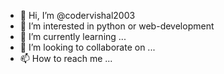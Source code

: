 - 👋 Hi, I’m @codervishal2003
- 👀 I’m interested in python or web-development
- 🌱 I’m currently learning ...
- 💞️ I’m looking to collaborate on ...
- 📫 How to reach me ...

<!---
codervishal2003/codervishal2003 is a ✨ special ✨ repository because its `README.md` (this file) appears on your GitHub profile.
You can click the Preview link to take a look at your changes.
--->

